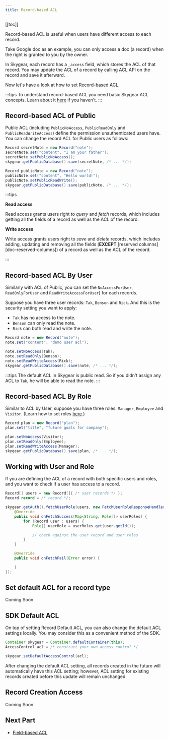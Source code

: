 ```yaml
---
title: Record-based ACL
---
```


[[toc]]

Record-based ACL is useful when users have different access to each record.

Take Google doc as an example, you can only access a doc (a record) when the right is granted to you by the owner.

In Skygear, each record has a `_access` field, which stores the ACL of that record. You may update the ACL of a record by calling ACL API on the record and save it afterward.

Now let's have a look at how to set Record-based ACL.

:::tips
To understand record-based ACL you need basic Skygear ACL concepts. Learn about it [here][doc-overview-acl] if you haven't.
:::

## Record-based ACL of Public

Public ACL (including `PublicNoAccess`, `PublicReadOnly` and
`PublicReadWriteAccess`) define the permission unauthenticated users have. You can change the record
ACL for Public users as follows:

```java
Record secretNote = new Record("note");
secretNote.set("content", "I am your father");
secretNote.setPublicNoAccess();
skygear.getPublicDatabase().save(secretNote, /* ... */);

Record publicNote = new Record("note");
publicNote.set("content", "Hello world!");
publicNote.setPublicReadWrite();
skygear.getPublicDatabase().save(publicNote, /* ... */);
```

:::tips

**Read access**

Read access grants users right to *query* and *fetch* records, which includes getting all the fields of a record as well as the ACL of the record.


**Write access**

Write access grants users right to *save* and *delete* records, which includes adding,
updating and removing all the fields (**EXCEPT** [reserved columns][doc-reserved-columns]) of a record as well as the ACL of the record.

:::

## Record-based ACL By User

Similarly with ACL of Public, you can set the `NoAccessForUser`, `ReadOnlyForUser` and 
`ReadWriteAccessForUser`) for each records.

Suppose you have three user records: `Tak`, `Benson` and `Rick`. And this is the security setting you want to apply:

- `Tak` has no access to the note.
- `Benson` can only read the note.
- `Rick` can both read and write the note.

```java
Record note = new Record("note");
note.set("content", "demo user acl");

note.setNoAccess(Tak);
note.setReadOnly(Benson);
note.setReadWriteAccess(Rick);
skygear.getPublicDatabase().save(note, /* ... */);
```

:::tips
The default ACL in Skygear is public read. So if you didn't assign any ACL to `Tak`, he will be able to read the note.
:::

## Record-based ACL By Role

Similar to ACL by User, suppose you have three roles: `Manager`, `Employee` and `Visitor`. (Learn how to set roles [here][doc-role-acl].)

```java
Record plan = new Record("plan");
plan.set("title", "future goals for company");

plan.setNoAccess(Visitor);
plan.setReadOnly(Employee);
plan.setReadWriteAccess(Manager);
skygear.getPublicDatabase().save(plan, /* ... */);
```

## Working with User and Role

If you are defining the ACL of a record with both specific users and roles, and you want to check if a user has access to a record.

```java
Record[] users = new Record[]{ /* user records */ };
Record record = /* record */;

skygear.getAuth().fetchUserRole(users, new FetchUserRoleResponseHandler(){
    @Override
    public void onFetchSuccess(Map<String, Role[]> userRoles) {
        for (Record user : users) {
            Role[] userRole = userRoles.get(user.getId());

            // check against the user record and user roles
        }
    }

    @Override
    public void onFetchFail(Error error) {

    }
});
```

## Set default ACL for a record type

Coming Soon

## SDK Default ACL

On top of setting Record Default ACL, you can also change the default ACL settings locally.
You may consider this as a convenient method of the SDK.

```java
Container skygear = Container.defaultContainer(this);
AccessControl acl = /* construct your own access control */

skygear.setDefaultAccessControl(acl);
```

After changing the default ACL setting, all records created in the future
will automatically have this ACL setting; however, ACL setting for existing
records created before this update will remain unchanged.

## Record Creation Access

Coming Soon

## Next Part
- [Field-based ACL][doc-field-acl]

[doc-role-acl]: /guides/cloud-db/acl-overview/js/#acl-user-target
[doc-overview-acl]: /guides/cloud-db/acl-overview/js/
[doc-field-acl]: /guides/cloud-db/field-acl/
